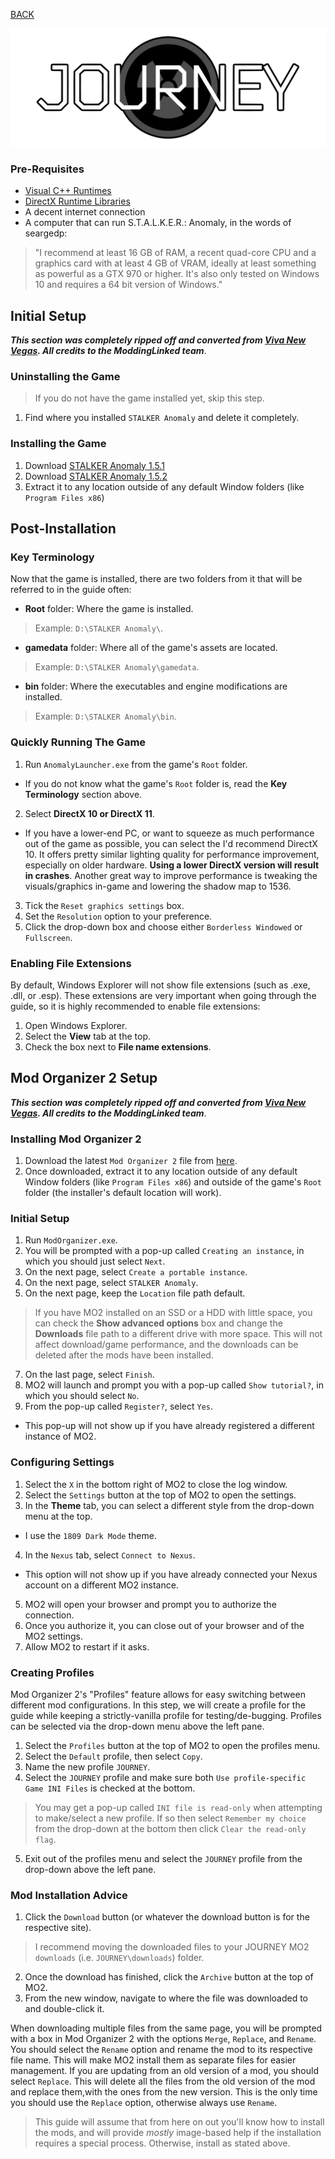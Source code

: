 
[BACK](..)

![JOURNEY Logo](../img/branding/journey.png)

### Pre-Requisites
- [Visual C++ Runtimes](https://github.com/abbodi1406/vcredist/releases/latest)
- [DirectX Runtime Libraries](https://www.microsoft.com/en-us/download/details.aspx?id=35)
- A decent internet connection
- A computer that can run S.T.A.L.K.E.R.: Anomaly, in the words of seargedp:  
> "I recommend at least 16 GB of RAM, a recent quad-core CPU and a graphics card with at least 4 GB of VRAM, ideally at least something as powerful as a GTX 970 or higher. It's also only tested on Windows 10 and requires a 64 bit version of Windows."  

## Initial Setup

***This section was completely ripped off and converted from [Viva New Vegas](https://vivanewvegas.moddinglinked.com/setup.html). All credits to the ModdingLinked team***.

### Uninstalling the Game

> If you do not have the game installed yet, skip this step.

1.  Find where you installed `STALKER Anomaly` and delete it completely.

### Installing the Game

1.  Download [STALKER Anomaly 1.5.1](https://www.moddb.com/mods/stalker-anomaly/downloads/stalker-anomaly-151)
2.  Download [STALKER Anomaly 1.5.2](https://www.moddb.com/mods/stalker-anomaly/downloads/stalker-anomaly-151-to-152)
3.  Extract it to any location outside of any default Window folders (like `Program Files x86`)

## Post-Installation

### Key Terminology

Now that the game is installed, there are two folders from it that will be referred to in the guide often:

- **Root** folder: Where the game is installed.

> Example: `D:\STALKER Anomaly\`.

- **gamedata** folder: Where all of the game's assets are located.

> Example: `D:\STALKER Anomaly\gamedata`.

- **bin** folder: Where the executables and engine modifications are installed.

> Example: `D:\STALKER Anomaly\bin`.

### Quickly Running The Game

1.  Run `AnomalyLauncher.exe` from the game's `Root` folder.

- If you do not know what the game's `Root` folder is, read the **Key Terminology** section above.

2.  Select **DirectX 10 or DirectX 11**.

- If you have a lower-end PC, or want to squeeze as much performance out of the game as possible, you can select the I'd recommend DirectX 10. It offers pretty similar lighting quality for performance improvement, especially on older hardware. **Using a lower DirectX version will result in crashes**. Another great way to improve performance is tweaking the visuals/graphics in-game and lowering the shadow map to 1536.

3.  Tick the `Reset graphics settings` box.
4.  Set the `Resolution` option to your preference.
5.  Click the drop-down box and choose either `Borderless Windowed` or `Fullscreen`.

### Enabling File Extensions

By default, Windows Explorer will not show file extensions (such as .exe, .dll, or .esp). These extensions are very important when going through the guide, so it is highly recommended to enable file extensions:

1.  Open Windows Explorer.
2.  Select the **View** tab at the top.
3.  Check the box next to **File name extensions**.

## Mod Organizer 2 Setup

***This section was completely ripped off and converted from [Viva New Vegas](https://vivanewvegas.moddinglinked.com/mo2.html). All credits to the ModdingLinked team***.

### Installing Mod Organizer 2

1.  Download the latest `Mod Organizer 2` file from [here](https://github.com/ModOrganizer2/modorganizer/releases/latest).
2.  Once downloaded, extract it to any location outside of any default Window folders (like `Program Files x86`) and outside of the game's `Root` folder (the installer's default location will work).

### Initial Setup

1.  Run `ModOrganizer.exe`.
2.  You will be prompted with a pop-up called `Creating an instance`, in which you should just select `Next`.
3.  On the next page, select `Create a portable instance`.
5.  On the next page, select `STALKER Anomaly`.
6.  On the next page, keep the `Location` file path default.

> If you have MO2 installed on an SSD or a HDD with little space, you can check the **Show advanced options** box and change the **Downloads** file path to a different drive with more space. This will not affect download/game performance, and the downloads can be deleted after the mods have been installed.

7.  On the last page, select `Finish`.
8.  MO2 will launch and prompt you with a pop-up called `Show tutorial?`, in which you should select `No`.
9.  From the pop-up called `Register?`, select `Yes`.

- This pop-up will not show up if you have already registered a different instance of MO2.

### Configuring Settings

1.  Select the `X` in the bottom right of MO2 to close the log window.
2.  Select the `Settings` button at the top of MO2 to open the settings.
3.  In the **Theme** tab, you can select a different style from the drop-down menu at the top.

- I use the `1809 Dark Mode` theme.

4.  In the `Nexus` tab, select `Connect to Nexus`.

- This option will not show up if you have already connected your Nexus account on a different MO2 instance.

5.  MO2 will open your browser and prompt you to authorize the connection.
6.  Once you authorize it, you can close out of your browser and of the MO2 settings.
7.  Allow MO2 to restart if it asks.

### Creating Profiles

Mod Organizer 2's "Profiles" feature allows for easy switching between different mod configurations. In this step, we will create a profile for the guide while keeping a strictly-vanilla profile for testing/de-bugging. Profiles can be selected via the drop-down menu above the left pane.

1.  Select the `Profiles` button at the top of MO2 to open the profiles menu.
2.  Select the `Default` profile, then select `Copy`.
3.  Name the new profile `JOURNEY`.
4.  Select the `JOURNEY` profile and make sure both `Use profile-specific Game INI Files` is checked at the bottom.

> You may get a pop-up called `INI file is read-only` when attempting to make/select a new profile. If so then select `Remember my choice` from the drop-down at the bottom then click `Clear the read-only flag`.

5.  Exit out of the profiles menu and select the `JOURNEY` profile from the drop-down above the left pane.

### Mod Installation Advice

1.  Click the `Download` button (or whatever the download button is for the respective site).

> I recommend moving the downloaded files to your JOURNEY MO2 `downloads` (i.e. `JOURNEY\downloads`) folder.

2.  Once the download has finished, click the `Archive` button at the top of MO2.
3.  From the new window, navigate to where the file was downloaded to and double-click it.

When downloading multiple files from the same page, you will be prompted with a box in Mod Organizer 2 with the options `Merge`, `Replace`, and `Rename`. You should select the `Rename` option and rename the mod to its respective file name. This will make MO2 install them as separate files for easier management. If you are updating from an old version of a mod, you should select `Replace`. This will delete all the files from the old version of the mod and replace them,with the ones from the new version. This is the only time you should use the `Replace` option, otherwise always use `Rename`.

> This guide will assume that from here on out you'll know how to install the mods, and will provide *mostly* image-based help if the installation requires a special process. Otherwise, install as stated above.

